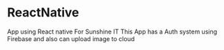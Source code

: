 # ReactNative
App using React native For Sunshine IT
This App has a Auth system using Firebase and also can upload image to cloud
